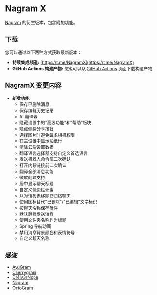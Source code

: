# Nagram X

[Nagram](https://github.com/NextAlone/Nagram) 的衍生版本，包含附加功能。

## 下载

您可以通过以下两种方式获取最新版本：

*   **持续集成频道:** [https://t.me/NagramX](https://t.me/NagramX)
*   **GitHub Actions 构建产物:** 您也可以从 [GitHub Actions](https://github.com/risin42/NagramX/actions/workflows/staging.yml) 页面下载构建产物

## NagramX 变更内容
- **新增功能**
    - 保存已删除消息
    - 保存编辑历史记录
    - AI 翻译器
    - 隐藏设置中的"高级功能"和"帮助"板块
    - 隐藏侧边分享按钮
    - 选择图片时避免请求相机权限
    - 在主设置中显示贴纸行
    - 清除云端设置数据
    - 翻译语言选择器支持自定义首选语言
    - 发送机器人命令前二次确认
    - 打开内联链接前二次确认
    - 翻译全部消息功能
    - 微软翻译支持
    - 居中显示聊天标题
    - 自定义侧边栏元素
    - 从对话列表移除已归档聊天
    - 使用图标替代"已删除"/"已编辑"文字标识
    - 按聊天名称保存附件
    - 默认静默发送消息
    - 使用文件夹名称作为标题
    - Spring 导航动画
    - 禁用消息背景颜色和表情符号
    - 自定义聊天名称

## 感谢

- [AyuGram](https://github.com/AyuGram/AyuGram4A)
- [Cherrygram](https://github.com/arsLan4k1390/Cherrygram)
- [Dr4iv3rNope](https://github.com/Dr4iv3rNope/NotSoAndroidAyuGram)
- [Nagram](https://github.com/NextAlone/Nagram)
- [OctoGram](https://github.com/OctoGramApp/OctoGram)

